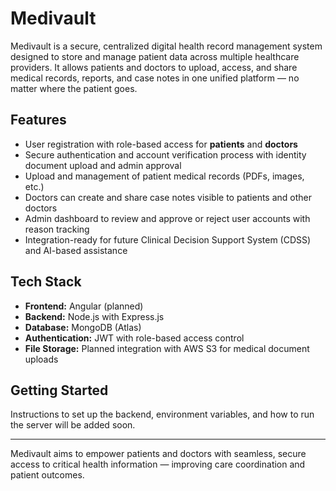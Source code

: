 # Medivault

Medivault is a secure, centralized digital health record management system designed to store and manage patient data across multiple healthcare providers. It allows patients and doctors to upload, access, and share medical records, reports, and case notes in one unified platform — no matter where the patient goes.

## Features

- User registration with role-based access for **patients** and **doctors**
- Secure authentication and account verification process with identity document upload and admin approval
- Upload and management of patient medical records (PDFs, images, etc.)
- Doctors can create and share case notes visible to patients and other doctors
- Admin dashboard to review and approve or reject user accounts with reason tracking
- Integration-ready for future Clinical Decision Support System (CDSS) and AI-based assistance

## Tech Stack

- **Frontend:** Angular (planned)
- **Backend:** Node.js with Express.js
- **Database:** MongoDB (Atlas)
- **Authentication:** JWT with role-based access control
- **File Storage:** Planned integration with AWS S3 for medical document uploads

## Getting Started

Instructions to set up the backend, environment variables, and how to run the server will be added soon.

---

Medivault aims to empower patients and doctors with seamless, secure access to critical health information — improving care coordination and patient outcomes.

